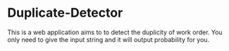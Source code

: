 # Duplicate-Detector

This is a web application aims to to detect the duplicity of work order. You only need to give the input string and it will output probability for you.
